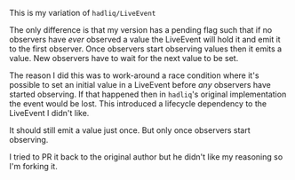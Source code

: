 This is my variation of `hadliq/LiveEvent`

The only difference is that my version has a pending flag such that if no observers have _ever_ observed a value the LiveEvent will hold it and emit it to the first observer.  Once observers start observing values then it emits a value.  New observers have to wait for the next value to be set.

The reason I did this was to work-around a race condition where it's possible to set an initial value in a LiveEvent before _any_ observers have started observing.  If that happened then in `hadliq`'s original implementation the event would be lost.  This introduced a lifecycle dependency to the LiveEvent I didn't like.

It should still emit a value just once.  But only once observers start observing.

I tried to PR it back to the original author but he didn't like my reasoning so I'm forking it.
